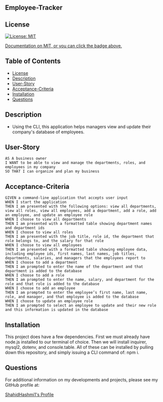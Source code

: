 # <Employee-Tracker>

## Employee-Tracker

## License

[![License: MIT](https://img.shields.io/badge/License-MIT-yellow.svg)](https://opensource.org/licenses/MIT)

<p><a href="https://opensource.org/licenses/MIT">Documentation on MIT, or you can click the badge above.</a><p>

  ## Table of Contents

  - [License](#license)
  - [Description](#description)
  - [User-Story](#User-Story)
  - [Acceptance-Criteria](Acceptance-Criteria)
  - [Installation](#installation)
  - [Questions](#questions)

  ## Description

  <ul>
  <li> Using the CLI, this application helps managers view and update their company's database of employees.  </li>
  </ul>

  ## User-Story
```
AS A business owner
I WANT to be able to view and manage the departments, roles, and employees in my company
SO THAT I can organize and plan my business
```

  ## Acceptance-Criteria
```
GIVEN a command-line application that accepts user input
WHEN I start the application
THEN I am presented with the following options: view all departments, view all roles, view all employees, add a department, add a role, add an employee, and update an employee role
WHEN I choose to view all departments
THEN I am presented with a formatted table showing department names and department ids
WHEN I choose to view all roles
THEN I am presented with the job title, role id, the department that role belongs to, and the salary for that role
WHEN I choose to view all employees
THEN I am presented with a formatted table showing employee data, including employee ids, first names, last names, job titles, departments, salaries, and managers that the employees report to
WHEN I choose to add a department
THEN I am prompted to enter the name of the department and that department is added to the database
WHEN I choose to add a role
THEN I am prompted to enter the name, salary, and department for the role and that role is added to the database
WHEN I choose to add an employee
THEN I am prompted to enter the employee’s first name, last name, role, and manager, and that employee is added to the database
WHEN I choose to update an employee role
THEN I am prompted to select an employee to update and their new role and this information is updated in the database
```
  
  ## Installation
  This project does have a few dependencies. First we must already have node.js installed to our terminal of choice. Then we will install inquirer, mysql2, dotenv, and console.table. All of these can be installed by pulling down this repository, and simply issuing a CLI command of: npm i.

  ## Questions

  For additional information on my developments and projects, please see my GitHub profile at:
  <p><a href="https://www.github.com/ShahidHashmi1">ShahidHashmi1's Profile</a></p>
  